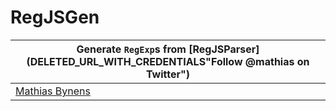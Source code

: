 # RegJSGen

Generate `RegExp`s from [RegJSParser](DELETED_URL_WITH_CREDENTIALS"Follow @mathias on Twitter") |
|---|
| [Mathias Bynens](http://mathiasbynens.be/) |
